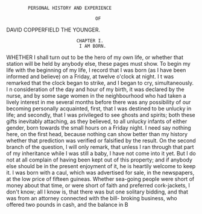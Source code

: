             PERSONAL HISTORY AND EXPERIENCE

                                     OF



DAVID COPPERFIELD THE YOUNGER.


                              CHAPTER I.
                               I AM BORN.
WHETHER I shall turn out to be the hero of my own life, or whether
    that station will be held by anybody else, these pages must show.
To begin my life with the beginning of my life, I record that I was born
(as I have been informed and believe) on a Friday, at twelve o'clock at
night. I t was remarked that the clock began to strike, and I began
to cry, simultaneously.
   I n consideration of the day and hour of my birth, it was declared by
the nurse, and by some sage women in the neighbourhood who had taken
a lively interest in me several months before there was any possibility of
our becoming personally acquainted, first, that I was destined to be
unlucky in life; and secondly, that I was privileged to see ghosts and
spirits; both these gifts inevitably attaching, as they believed, to all
unlucky infants of either gender, born towards the small hours on a
Friday night.
   I need say nothing here, on the first head, because nothing can show
better than my history whether that prediction was verified or falsified
by the result. On the second branch of the question, I will only
remark, that unless I ran through that part of my inheritance while I
was still a baby, I have not come into it yet. But I do not at all
complain of having been kept out of this property; and if anybody
else should be in the present enjoyment of it, he is heartily welcome to
keep it.
   I was born with a caul, which was advertised for sale, in the newspapers,
at the low price of fifteen guineas. Whether sea-going people were
short of money about that time, or were short of faith and preferred
cork-jackets, I don't know; all I know is, that there was but one
solitary bidding, and that was from an attorney connected with the bill-
broking business, who offered two pounds in cash, and the balance in
                                                               B
